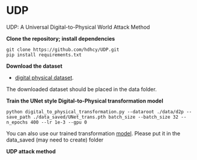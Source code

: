 # UDP
UDP: A Universal Digital-to-Physical World Attack Method


**Clone the repository; install dependencies**

```
git clone https://github.com/hdhcy/UDP.git     
pip install requirements.txt
```

**Download the dataset**

- [digital physical dataset](https://drive.google.com/file/d/1MYT2B-E1ISjjS51y1juBG43ZzTa8GJks/view?usp=sharing).

The downloaded dataset should be placed in the data folder.

**Train the UNet style Digital-to-Physical transformation model**

```
python digital_to_physical_transformation.py --dataroot ./data/d2p --save_path ./data_saved/UNet_trans.pth batch_size --batch_size 32 --n_epochs 400 --lr 1e-3 --gpu 0
```
You can also use our trained transformation [model](https://drive.google.com/file/d/1sKJcTk41LwrfWumUfRSGgigYcIdLPqp3/view?usp=sharing). Please put it in the data_saved (may need to create) folder

**UDP attack method**




